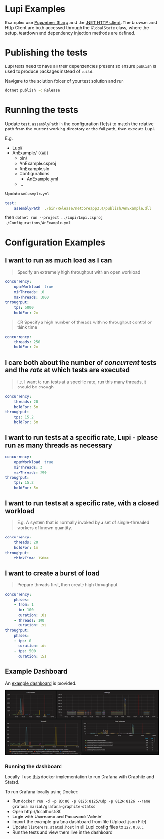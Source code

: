 # Lupi Examples
Examples use [Puppeteer Sharp](https://github.com/hardkoded/puppeteer-sharp) and the [.NET HTTP client](https://docs.microsoft.com/en-us/dotnet/api/system.net.http.httpclient?view=netcore-3.1). The browser and Http Client are both accessed through the `GlobalState` class, where the setup, teardown and dependency injection methods are defined.

# Publishing the tests
Lupi tests need to have all their dependencies present so ensure `publish` is used to produce packages instead of `build`.

Navigate to the solution folder of your test solution and run
```bash
dotnet publish -c Release
```

# Running the tests
Update `test.assemblyPath` in the configuration file(s) to match the relative path from the current working directory or the full path, then execute Lupi.


E.g.
- Lupi/
- AnExample/ `(CWD)`
    - bin/
    - AnExample.csproj
    - AnExample.sln
    - Configurations
        - AnExample.yml
    - ...

Update `AnExample.yml`
```yml
test:
    assemblyPath: ./bin/Release/netcoreapp3.0/publish/AnExample.dll
```


then
`dotnet run --project ../Lupi/Lupi.csproj ./Configurations/AnExample.yml`

# Configuration Examples
## I want to run as much load as I can
 > Specify an extremely high throughput with an open workload

```yaml
concurrency:
    openWorkload: true
    minThreads: 10
    maxThreads: 1000
throughput:
    tps: 5000
    holdFor: 2m
```

 > OR Specify a high number of threads with no throughput control or think time

```yaml
concurrency:
    threads: 250
    holdFor: 2m
```
## I care both about the number of _concurrent_ tests and the _rate_ at which tests are executed

> i.e. I want to run tests at a specific rate, run this many threads, it should be enough

```yaml
concurrency:
    threads: 20
    holdFor: 5m
throughput:
    tps: 15.2
    holdFor: 5m
```

## I want to run tests at a specific rate, Lupi - please run as many threads as necessary
```yaml
concurrency:
    openWorkload: true
    minThreads: 2
    maxThreads: 300
throughput:
    tps: 15.2
    holdFor: 5m
```

## I want to run tests at a specific rate, with a closed workload

> E.g. A system that is normally invoked by a set of single-threaded workers of known quantity.

```yaml
concurrency:
    threads: 20
    holdFor: 1m
throughput:
    thinkTime: 150ms
```

## I want to create a burst of load

> Prepare threads first, then create high throughput

```yaml
concurrency:
    phases:
    - from: 1
      to: 100
      duration: 10s
    - threads: 100
      duration: 15s
throughput:
    phases:
    - tps: 0
      duration: 10s
    - tps: 500
      duration: 15s
```


## Example Dashboard
An [example dashboard](https://github.com/joshuagenders/lupi/blob/master/Lupi.SystemTests/Lupi-Dashboard.json) is provided.


<img
    alt="Example Dashboard"
    src="https://github.com/joshuagenders/lupi/blob/master/Lupi.Examples/Lupi-Dashboard.png"
    width="600"
/>

### Running the dashboard
Locally, I use [this](https://github.com/MariaLysik/docker-grafana-graphite) docker implementation to run Grafana with Graphite and Statsd.

To run Grafana locally using Docker:
- Run `docker run -d -p 80:80 -p 8125:8125/udp -p 8126:8126 --name grafana marial/grafana-graphite-statsd`
- Open http://localhost:80
- Login with Username and Password: 'Admin'
- Import the example grafana dashboard from file (Upload .json File)
- Update `listeners.statsd.host` in all Lupi config files to `127.0.0.1`
- Run the tests and view them live in the dashboard
